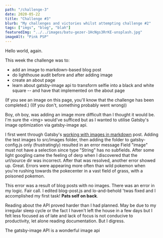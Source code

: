 ```yaml
---
path: "/challenge-3"
date: 2020-05-22
title: "Challenge #3"
blurb: "My challenges and victories whilst attempting challenge #2"
tags: ["imgs", "blog", "blah"]
featuredImg: "../../images/batu-gezer-1HcNgs3RrKE-unsplash.jpg"
imageAlt: "Pink PSP"
---
```


Hello world, again.

This week the challenge was to:

- add an image to markdown-based blog post
- do lighthouse audit before and after adding image
- create an about page
- learn about gatsby-image api to transform selfie into a black and white square -- and have that implemented on the about page

(If you see an image on this page, you'll know that the challenge has been completed.)
((If you don't, something probably went wrong))

Boy, oh boy, was adding an image more difficult than I thought it would be. I'm sure the &lt;img&gt; would've sufficed but as I wanted to utilise Gatsby's image optimization via gatsby-image api.

I first went through Gatsby's [working with images in markdown](https://www.gatsbyjs.org/docs/working-with-images-in-markdown/) post. Adding the test images to <span class="code">src/images</span> folder, then adding the folder to <span class="code">gatsby-config.js</span> only (frustratingly) resulted in an error message <span class="code error">Field "image" must not have a selection since type "String" has no subfields</span>. After some light googling came the feeling of derp when I discovered that the url/source dir was incorrect. After that was resolved, another error showed up. Great. Errors were appearing more often than wild pokemon when you're rushing towards the pokecenter in a vast field of grass, with a poisoned pokemon.

This error was a result of blog posts with no images. There was an error in my logic. Fair call. I edited blog-post.js and lo-and-behold 'twas fixed and I accomplished my first task! **Pats self on back**.

Reading about the API proved harder than I had planned. May be due to my irregular sleep cycle or the fact I haven't left the house in a few days but I felt less focused as of late and lack of focus is not conducive to productivity, let alone reading documentation. But I digress.

The gatsby-image API is a wonderful image api
